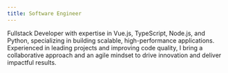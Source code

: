 ```yaml
---
title: Software Engineer
---
```


Fullstack Developer with expertise in Vue.js, TypeScript, Node.js, and Python, specializing in building scalable, high-performance applications. Experienced in leading projects and improving code quality, I bring a collaborative approach and an agile mindset to drive innovation and deliver impactful results.
